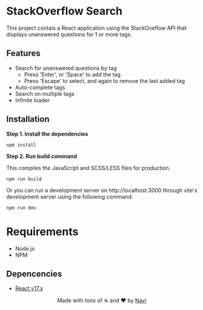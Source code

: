 # StackOverflow Search

This project contais a React application using the StackOveflow API that displays unanswered questions for 1 or more tags.

## Features

- Search for unanswered questions by tag
    - Press 'Enter', or 'Space' to add the tag
    - Press 'Escape' to select, and again to remove the last added tag
- Auto-complete tags
- Search on multiple tags
- Infinite loader

## Installation

**Step 1. Install the dependencies**

```
npm install
```

**Step 2. Run build command**

This compiles the JavaScript and SCSS/LESS files for production.

```
npm run build
```

Or you can run a development server on http://localhost:3000 through vite's development server using the following command:
```
npm run dev
```

# Requirements

- Node.js
- NPM

## Depencencies

- [React v17.x](https://github.com/facebook/react)

<div align=center>Made with tons of ☕ and ❤️ by <a href="https://github.com/naviisml">Navi</a></div>
